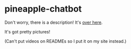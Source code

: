 # pineapple-chatbot

Don't worry, there is a description! It's [over here](http://www.juanaquino.com/2019/10/pineapple-chatbot-smart-chatbot-for.html).

It's got pretty pictures!

(Can't put videos on READMEs so I put it on my site instead.)
